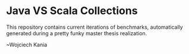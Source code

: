 # Java VS Scala Collections

This repository contains current iterations of benchmarks, automatically generated during a pretty funky master thesis realization.

~Wojciech Kania
